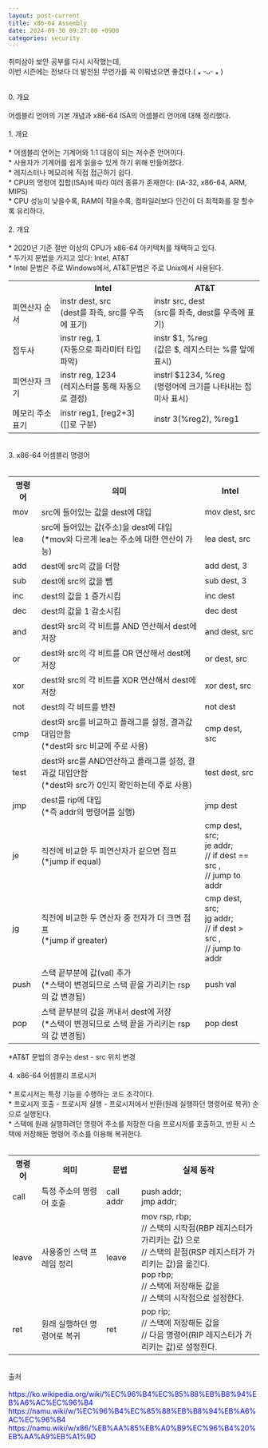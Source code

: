 ```yaml
---
layout: post-current
title: x86-64 Assembly
date: 2024-09-30 09:27:00 +0900
categories: security
---
```

취미삼아 보안 공부를 다시 시작했는데,<br>
이번 시즌에는 전보다 더 발전된 무언가를 꼭 이뤄냈으면 좋겠다.( ⁎ ᵕᴗᵕ ⁎ )<br>
<br>
<div class="post-chapter">0. 개요</div><br>
어셈블리 언어의 기본 개념과 x86-64 ISA의 어셈블리 언어에 대해 정리했다.<br>
<br>
<div class="post-chapter">1. 개요</div><br>
* 어셈블리 언어는 기계어와 1:1 대응이 되는 저수준 언어이다.<br>
* 사용자가 기계어를 쉽게 읽을수 있게 하기 위해 만들어졌다.<br>
* 레지스터나 메모리에 직접 접근하기 쉽다.<br>
* CPU의 명령어 집합(ISA)에 따라 여러 종류가 존재한다: (IA-32, x86-64, ARM, MIPS)<br>
* CPU 성능이 낮을수록, RAM이 작을수록, 컴파일러보다 인간이 더 최적화를 잘 할수록 유리하다.<br>
<br>
<div class="post-chapter">2. 개요</div><br>
* 2020년 기준 절반 이상의 CPU가 x86-64 아키텍처를 채택하고 있다.<br>
* 두가지 문법을 가지고 있다: Intel, AT&T<br>
* Intel 문법은 주로 Windows에서, AT&T문법은 주로 Unix에서 사용된다.<br>
<table style="min-width: 443px;" class="post-table">
    <tbody>
        <tr>
            <th></th>
            <th>Intel</th>
            <th>AT&amp;T</th>
        </tr>
        <tr>
            <td>피연산자 순서</td>
            <td>instr dest, src <br>(dest를 좌측, src를 우측에 표기)</td>
            <td>instr src, dest <br>(src를 좌측, dest를 우측에 표기)</td>
        </tr>
        <tr>
            <td>접두사</td>
            <td>instr reg, 1 <br>(자동으로 파라미터 타입 파악) </td>
            <td>instr $1, %reg <br>(값은 $, 레지스터는 %를 앞에 표시)</td>
        </tr>
        <tr>
            <td>피연산자 크기</td>
            <td>instr reg, 1234 <br>(레지스터를 통해 자동으로 결정)</td>
            <td>instrl $1234, %reg <br>(명령어에 크기를 나타내는 접미사 표시)</td>
        </tr>
        <tr>
            <td>메모리 주소 표기</td>
            <td>instr reg1, [reg2+3] <br>([]로 구분)</td>
            <td>instr 3(%reg2), %reg1 </td>
        </tr>
    </tbody>
</table>
<br>
<div class="post-chapter">3. x86-64 어셈블리 명령어</div><br>
<table style="min-width: 75px;" class="post-table">
    <tbody>
        <tr>
            <th>명령어</th>
            <th>의미</th>
            <th>Intel</th>
        </tr>
        <tr>
            <td>mov</td>
            <td>src에 들어있는 값을 dest에 대입</td>
            <td>mov dest, src</td>
        </tr>
        <tr>
            <td>lea</td>
            <td>src에 들어있는 값(주소)을 dest에 대입<br>(*mov와 다르게 lea는 주소에 대한 연산이 가능)</td>
            <td>lea dest, src</td>
        </tr>
        <tr>
            <td>add</td>
            <td>dest에 src의 값을 더함</td>
            <td>add dest, 3</td>
        </tr>
        <tr>
            <td>sub</td>
            <td>dest에 src의 값을 뺌</td>
            <td>sub dest, 3</td>
        </tr>
        <tr>
            <td>inc</td>
            <td>dest의 값을 1 증가시킴</td>
            <td>inc dest</td>
        </tr>
        <tr>
            <td>dec</td>
            <td>dest의 값을 1 감소시킴</td>
            <td>dec dest</td>
        </tr>
        <tr>
            <td>and</td>
            <td>dest와 src의 각 비트를 AND 연산해서 dest에 저장</td>
            <td>and dest, src</td>
        </tr>
        <tr>
            <td>or</td>
            <td>dest와 src의 각 비트를 OR 연산해서 dest에 저장</td>
            <td>or dest, src</td>
        </tr>
        <tr>
            <td>xor</td>
            <td>dest와 src의 각 비트를 XOR 연산해서 dest에 저장</td>
            <td>xor dest, src</td>
        </tr>
        <tr>
            <td>not</td>
            <td>dest의 각 비트를 반전</td>
            <td>not dest</td>
        </tr>
        <tr>
            <td>cmp</td>
            <td>dest와 src를 비교하고 플래그를 설정, 결과값 대입안함<br>(*dest와 src 비교에 주로 사용)</td>
            <td>cmp dest, src</td>
        </tr>
        <tr>
            <td>test</td>
            <td>dest와 src를 AND연산하고 플래그를 설정, 결과값 대입안함<br>(*dest와 src가 0인지 확인하는데 주로 사용)</td>
            <td>test dest, src</td>
        </tr>
        <tr>
            <td>jmp</td>
            <td>dest를 rip에 대입 <br>(*즉 addr의 명령어를 실행)</td>
            <td>jmp dest</td>
        </tr>
        <tr>
            <td>je</td>
            <td>직전에 비교한 두 피연산자가 같으면 점프 <br>(*jump if equal)</td>
            <td>cmp dest, src; <br>je addr; <br>// if dest == src , <br>// jump to addr</td>
        </tr>
        <tr>
            <td>jg</td>
            <td>직전에 비교한 두 연산자 중 전자가 더 크면 점프 <br>(*jump if greater)</td>
            <td>cmp dest, src; <br>jg addr; <br>// if dest &gt; src , <br>// jump to addr</td>
        </tr>
        <tr>
            <td>push</td>
            <td>스택 끝부분에 값(val) 추가 <br>(*스택이 변경되므로 스택 끝을 가리키는 rsp의 값 변경됨)</td>
            <td>push val</td>
        </tr>
        <tr>
            <td>pop</td>
            <td>스택 끝부분의 값을 꺼내서 dest에 저장 <br>(*스택이 변경되므로 스택 끝을 가리키는 rsp의 값 변경됨)</td>
            <td>pop dest</td>
        </tr>
    </tbody>
</table>
*AT&T 문법의 경우는 dest - src 위치 변경<br>
<br>
<div class="post-chapter">4. x86-64 어셈블리 프로시저</div><br>
* 프로시저는 특정 기능을 수행하는 코드 조각이다.<br>
* 프로시저 호출 - 프로시저 실행 - 프로시저에서 반환(원래 실행하던 명령어로 복귀) 순으로 실행된다.<br>
* 스택에 원래 실행하려던 명령어 주소를 저장한 다음 프로시저를 호출하고, 반환 시 스택에 저장해둔 명령어 주소를 이용해 복귀한다.<br>
<br>
<table style="min-width: 75px;" class="post-table">
    <tbody>
        <tr>
            <th>명령어</th>
            <th>의미</th>
            <th>문법</th>
            <th>실제 동작</th>
        </tr>
        <tr>
            <td>call</td>
            <td>특정 주소의 명령어 호출</td>
            <td>call addr</td>
            <td>push addr; <br>jmp addr;</td>
        </tr>
        <tr>
            <td>leave</td>
            <td>사용중인 스택 프레임 정리</td>
            <td>leave</td>
            <td>mov rsp, rbp;<br>// 스택의 시작점(RBP 레지스터가 가리키는 값) 으로 <br>// 스택의 끝점(RSP 레지스터가 가리키는 값)을 옮긴다.<br>pop rbp; <br>// 스택에 저장해둔 값을 <br>// 스택의 시작점으로 설정한다.</td>
        </tr>
        <tr>
            <td>ret</td>
            <td>원래 실행하던 명령어로 복귀</td>
            <td>ret</td>
            <td>pop rip; <br>// 스택에 저장해둔 값을 <br>// 다음 명령어(RIP 레지스터가 가리키는 값)로 설정한다.</td>
        </tr>
    </tbody>
</table>
<br>
<div class="post-chapter">출처</div><br>
<span class="post-overegg" style="color: blue; border: 0;">
    https://ko.wikipedia.org/wiki/%EC%96%B4%EC%85%88%EB%B8%94%EB%A6%AC%EC%96%B4
</span><br>
<span class="post-overegg" style="color: blue; border: 0;">
    https://namu.wiki/w/%EC%96%B4%EC%85%88%EB%B8%94%EB%A6%AC%EC%96%B4
</span><br>
<span class="post-overegg" style="color: blue; border: 0;">
    https://namu.wiki/w/x86/%EB%AA%85%EB%A0%B9%EC%96%B4%20%EB%AA%A9%EB%A1%9D
</span><br>